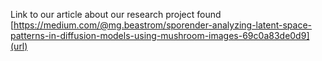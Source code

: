 Link to our article about our research project found [https://medium.com/@mg.beastrom/sporender-analyzing-latent-space-patterns-in-diffusion-models-using-mushroom-images-69c0a83de0d9](url)

